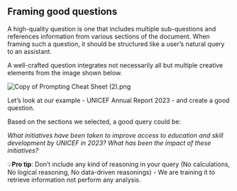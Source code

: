 ## Framing good questions

A high-quality question is one that includes multiple sub-questions and references information from various sections of the document. When framing such a question, it should be structured like a user’s natural query to an assistant.

A well-crafted question integrates not necessarily all but multiple creative elements from the image shown below.

![Copy of Prompting Cheat Sheet (2).png](attachment\:bd47a744-6434-489e-a29c-68f51e20a58e\:Copy_of_Prompting_Cheat_Sheet_\(2\).png)

Let’s look at our example - UNICEF Annual Report 2023 - and create a good question.

Based on the sections we selected, a good query could be:

*What initiatives have been taken to improve access to education and skill development by UNICEF in 2023? What has been the impact of these initiatives?*

💡**Pro tip**: Don’t include any kind of reasoning in your query (No calculations, No logical reasoning, No data-driven reasonings) - We are training it to retrieve information not perform any analysis.